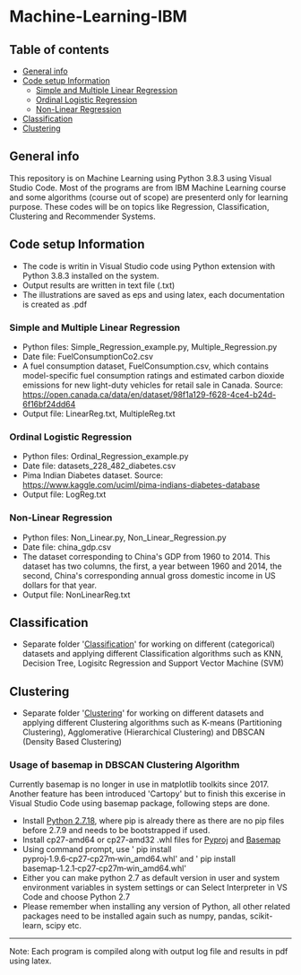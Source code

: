 # Machine-Learning-IBM
## Table of contents
* [General info](#general-info)
* [Code setup Information](#code-setup-information)
  * [Simple and Multiple Linear Regression](#simple-and-multiple-linear-regression)
  * [Ordinal Logistic Regression](#ordinal-logistic-regression)
  * [Non-Linear Regression](#non-linear-regression)
* [Classification](#classification)
* [Clustering](#clustering)
## General info
This repository is on Machine Learning using Python 3.8.3 using Visual Studio Code. Most of the programs are from IBM Machine Learning course and some algorithms (course out of scope) are presenterd only for learning purpose. These codes will be on topics like Regression, Classification, Clustering and Recommender Systems. 

## Code setup Information

* The code is writin in Visual Studio code using Python extension with Python 3.8.3 installed on the system. 
* Output results are written in text file (.txt)
* The illustrations are saved as eps and using latex, each documentation is created as .pdf

### Simple and Multiple Linear Regression

* Python files: Simple_Regression_example.py, Multiple_Regression.py
* Date file: FuelConsumptionCo2.csv
* A fuel consumption dataset, FuelConsumption.csv, which contains model-specific fuel consumption ratings and estimated carbon dioxide emissions for new light-duty vehicles for retail sale in Canada. Source: https://open.canada.ca/data/en/dataset/98f1a129-f628-4ce4-b24d-6f16bf24dd64
* Output file: LinearReg.txt, MultipleReg.txt

### Ordinal Logistic Regression

* Python files: Ordinal_Regression_example.py
* Date file: datasets_228_482_diabetes.csv
* Pima Indian Diabetes dataset. Source: https://www.kaggle.com/uciml/pima-indians-diabetes-database
* Output file: LogReg.txt

### Non-Linear Regression

* Python files: Non_Linear.py, Non_Linear_Regression.py
* Date file: china_gdp.csv
* The dataset corresponding to China's GDP from 1960 to 2014. This dataset has two columns, the first, a year between 1960 and 2014, the second, China's corresponding annual gross domestic income in US dollars for that year. 
* Output file: NonLinearReg.txt


## Classification

* Separate folder '[Classification](#classification)' for working on different (categorical) datasets and applying different Classification algorithms such as KNN, Decision Tree, Logisitc Regression and Support Vector Machine (SVM)

## Clustering

* Separate folder '[Clustering](#clustering)' for working on different datasets and applying different Clustering algorithms such as K-means (Partitioning Clustering), Agglomerative (Hierarchical Clustering) and DBSCAN (Density Based Clustering)

### Usage of basemap in DBSCAN Clustering Algorithm

Currently basemap is no longer in use in matplotlib toolkits since 2017. Another feature has been introduced 'Cartopy' but to finish this excerise in Visual Studio Code using basemap package, following steps are done.

* Install [Python 2.7.18](https://www.python.org/downloads/release/python-2718/), where pip is already there as there are no pip files before 2.7.9 and needs to be bootstrapped if used.
* Install cp27-amd64 or cp27-amd32 .whl files for [Pyproj](https://www.lfd.uci.edu/~gohlke/pythonlibs/#pyproj) and [Basemap](https://www.lfd.uci.edu/~gohlke/pythonlibs/#basemap)
* Using command prompt, use ' pip install pyproj‑1.9.6‑cp27‑cp27m‑win_amd64.whl' and ' pip install basemap‑1.2.1‑cp27‑cp27m‑win_amd64.whl'
* Either you can make python 2.7 as default version in user and system environment variables in system settings or can Select Interpreter in VS Code and choose Python 2.7
* Please remember when installing any version of Python, all other related packages need to be installed again such as numpy, pandas, scikit-learn, scipy etc.

------------------------------------------------------------------------------------------------
Note: Each program is compiled along with output log file and results in pdf using latex.
